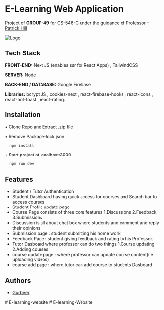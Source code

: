 
# E-Learning Web Application

Project of **GROUP-49** for CS-546-C under the guidance of Professor -[Patrick Hill](https://github.com/graffixnyc)


![Logo](https://firebasestorage.googleapis.com/v0/b/e-learning-3d26c.appspot.com/o/Cover.png?alt=media&token=889757c1-6b59-483c-96bd-ed0cf70449b9)


## Tech Stack

**FRONT-END:** Next JS (enables ssr for React Apps) , TailwindCSS

**SERVER:** Node



**BACK-END / DATABASE:** Google Firebase

**Libraries:** bcrypt JS , cookies-next , react-firebase-hooks , react-icons , react-hot-toast , react-rating.


## Installation

• Clone Repo and Extract .zip file

• Remove Package-lock.json
```bash
  npm install
```
• Start project at localhost:3000
```bash
  npm run dev
```




    
## Features

- Student / Tutor Authentication
- Student Dashboard having quick access for courses and Search bar to access courses
- Student Profile update page
- Course Page consists of three core features 1.Discussions 2.Feedback 3.Submissions
- Discussion is all about chat box where students and comment and reply their opinions.
- Submission page : student submitting his home work
- Feedback Page : student giving feedback and rating to his Professor.
- Tutor Dasboard where professor can do two things 1.Course updating 2.Adding courses
- course update page : where professor can update course content(i.e uploading videos)
- course add page : where tutor can add course to students Dasboard




## Authors
- [Gurbeer](https://github.com/Gurbeer-Sokhi)


#   E - l e a r n i n g - w e b s i t e  
 #   E - l e a r n i n g - W e b s i t e  
 